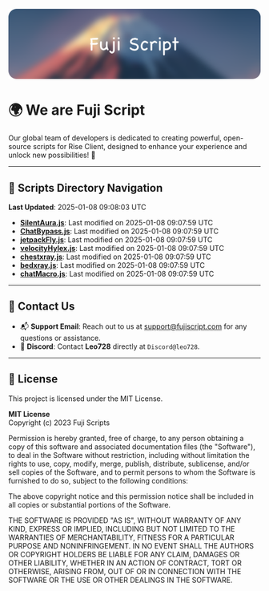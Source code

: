 ![Banner](.github/b.webp)

# 🌍 **We are Fuji Script**

Our global team of developers is dedicated to creating powerful, open-source scripts for Rise Client, designed to enhance your experience and unlock new possibilities! 🌟

---
<!-- SCRIPTS_NAVIGATION_START -->
## 📂 **Scripts Directory Navigation**

**Last Updated**: 2025-01-08 09:08:03 UTC

- **[SilentAura.js](scripts/SilentAura.js)**: Last modified on 2025-01-08 09:07:59 UTC
- **[ChatBypass.js](scripts/ChatBypass.js)**: Last modified on 2025-01-08 09:07:59 UTC
- **[jetpackFly.js](scripts/jetpackFly.js)**: Last modified on 2025-01-08 09:07:59 UTC
- **[velocityHylex.js](scripts/velocityHylex.js)**: Last modified on 2025-01-08 09:07:59 UTC
- **[chestxray.js](scripts/chestxray.js)**: Last modified on 2025-01-08 09:07:59 UTC
- **[bedxray.js](scripts/bedxray.js)**: Last modified on 2025-01-08 09:07:59 UTC
- **[chatMacro.js](scripts/chatMacro.js)**: Last modified on 2025-01-08 09:07:59 UTC

<!-- SCRIPTS_NAVIGATION_END -->

---

## 💬 **Contact Us**  
- 📬 **Support Email**: Reach out to us at [support@fujiscript.com](mailto:support@fujiscript.com) for any questions or assistance.  
- 💬 **Discord**: Contact **Leo728** directly at `Discord@leo728`.

---

## 📜 **License**

This project is licensed under the MIT License.  

**MIT License**  
Copyright (c) 2023 Fuji Scripts  

Permission is hereby granted, free of charge, to any person obtaining a copy of this software and associated documentation files (the "Software"), to deal in the Software without restriction, including without limitation the rights to use, copy, modify, merge, publish, distribute, sublicense, and/or sell copies of the Software, and to permit persons to whom the Software is furnished to do so, subject to the following conditions:  

The above copyright notice and this permission notice shall be included in all copies or substantial portions of the Software.  

THE SOFTWARE IS PROVIDED "AS IS", WITHOUT WARRANTY OF ANY KIND, EXPRESS OR IMPLIED, INCLUDING BUT NOT LIMITED TO THE WARRANTIES OF MERCHANTABILITY, FITNESS FOR A PARTICULAR PURPOSE AND NONINFRINGEMENT. IN NO EVENT SHALL THE AUTHORS OR COPYRIGHT HOLDERS BE LIABLE FOR ANY CLAIM, DAMAGES OR OTHER LIABILITY, WHETHER IN AN ACTION OF CONTRACT, TORT OR OTHERWISE, ARISING FROM, OUT OF OR IN CONNECTION WITH THE SOFTWARE OR THE USE OR OTHER DEALINGS IN THE SOFTWARE.  

